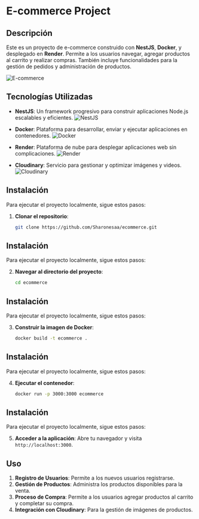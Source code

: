 # E-commerce Project

## Descripción
Este es un proyecto de e-commerce construido con **NestJS**, **Docker**, y desplegado en **Render**. Permite a los usuarios navegar, agregar productos al carrito y realizar compras. También incluye funcionalidades para la gestión de pedidos y administración de productos.

![E-commerce](https://via.placeholder.com/800x400?text=E-commerce+Project)

## Tecnologías Utilizadas

- **NestJS**: Un framework progresivo para construir aplicaciones Node.js escalables y eficientes.
  ![NestJS](https://nestjs.com/img/logo.svg)

- **Docker**: Plataforma para desarrollar, enviar y ejecutar aplicaciones en contenedores.
  ![Docker](https://www.docker.com/sites/default/files/d8/2019-07/vertical-logo-monochromatic.svg)

- **Render**: Plataforma de nube para desplegar aplicaciones web sin complicaciones.
  ![Render](https://render.com/static/branding/logo.svg)

- **Cloudinary**: Servicio para gestionar y optimizar imágenes y videos.
  ![Cloudinary](https://res.cloudinary.com/cloudinary-marketing/image/upload/v1621510735/Cloudinary_Logo_Horizontal_2019_White_BG.svg)

## Instalación

Para ejecutar el proyecto localmente, sigue estos pasos:

1. **Clonar el repositorio**:
   ```bash
   git clone https://github.com/Sharonesaa/ecommerce.git
## Instalación

Para ejecutar el proyecto localmente, sigue estos pasos:

2. **Navegar al directorio del proyecto**:
   ```bash
   cd ecommerce
## Instalación

Para ejecutar el proyecto localmente, sigue estos pasos:

3. **Construir la imagen de Docker**:
   ```bash
   docker build -t ecommerce .
## Instalación

Para ejecutar el proyecto localmente, sigue estos pasos:

4. **Ejecutar el contenedor**:
   ```bash
   docker run -p 3000:3000 ecommerce
## Instalación

Para ejecutar el proyecto localmente, sigue estos pasos:

5. **Acceder a la aplicación**:
   Abre tu navegador y visita `http://localhost:3000`.

## Uso

1. **Registro de Usuarios**: Permite a los nuevos usuarios registrarse.
2. **Gestión de Productos**: Administra los productos disponibles para la venta.
3. **Proceso de Compra**: Permite a los usuarios agregar productos al carrito y completar su compra.
4. **Integración con Cloudinary**: Para la gestión de imágenes de productos.

